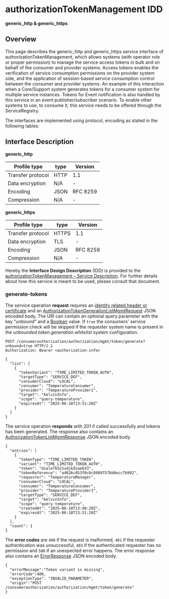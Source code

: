 # authorizationTokenManagement IDD
**generic_http & generic_https**

## Overview

This page describes the generic_http and generic_https service interface of authorizationTokenManagement, which allows systems (with operator role or proper permission) to manage the service access tokens in bulk and on behalf of the consumer and provider systems. Access tokens enables the verification of service consumption permissions on the provider system side, and the application of session-based service consumption control between the consumer and provider systems. An example of this interaction when a Core/Support system generates tokens for a consumer system for multiple service instances. Tokens for Event notification is also handled by this service in an event publisher/subscriber scenario. To enable other systems to use, to consume it, this service needs to be offered through the ServiceRegistry.

The interfaces are implemented using protocol, encoding as stated in the following tables:

## Interface Description

**generic_http**

Profile type | type | Version
--- | --- | ---
Transfer protocol | HTTP | 1.1
Data encryption | N/A | -
Encoding | JSON | RFC 8259
Compression | N/A | -

**generic_https**

Profile type | type | Version
--- | --- | ---
Transfer protocol | HTTPS | 1.1
Data encryption | TLS | -
Encoding | JSON | RFC 8259
Compression | N/A | -

Hereby the **Interface Design Description** (IDD) is provided to the [authorizationTokenManagement – Service Description](../../assets/sd/5_0_0/authorization-token-management_sd.pdf). For further details about how this service is meant to be used, please consult that document.

### generate-tokens

The service operation **request** requires an [identity related header or certificate](../authentication_policy.md/#http) and an [AuthorizationTokenGenerationListMgmtRequest](../data-models/authorization-token-generation-list-mgmt-request.md) JSON encoded body. The URI can contain an optional query parameter with the key "_unbound_" and a [Boolean](../primitives.md#boolean) value. If `true` the consumers' service permission check will be skipped if the requester system name is present in the _unbounded.token.generation.whitelist_ system cunfiguration. 

```
POST /consumerauthorization/authorization/mgmt/token/generate?unbound=true HTTP/1.1
Authorization: Bearer <authorization-info>

{
  "list": [
    {
      "tokenVariant": "TIME_LIMITED_TOKEN_AUTH",
      "targetType": "SERVICE_DEF",
      "consumerCloud": "LOCAL",
      "consumer": "TemperatureConsumer",
      "provider": "TemperatureProvider1",
      "target": "kelvinInfo",
      "scope": "query-temperature",
      "expiresAt": "2025-06-18T13:51:20Z"
    }
  ]
}
```

The service operation **responds** with 201 if called successfully and tokens has been generated. The response also contains an [AuthorizationTokenListMgmtResponse](../data-models/authorization-token-list-mgmt-response.md) JSON encoded body.

```
{
  "entries": [
    {
      "tokenType": "TIME_LIMITED_TOKEN",
      "variant": "TIME_LIMITED_TOKEN_AUTH",
      "token": "dsalefb521vdjkdsae633",
      "tokenReference": "a4626c853f0c0c8989757bb0ecc7b992",
      "requester": "TemperatureManager",
      "consumerCloud": "LOCAL",
      "consumer": "TemperatureConsumer",
      "provider": "TemperatureProvider1",
      "targetType": "SERVICE_DEF",
      "target": "kelvinInfo",
      "scope": "query-temperature",
      "createdAt": "2025-06-18T13:40:20Z",
      "expiresAt": "2025-06-18T13:51:20Z"
    }
  ],
  "count": 1
}
```

The **error codes** are `400` if the request is malformed, `401` if the requester authentication was unsuccessful, `403` if the authenticated requester has no permission and `500` if an unexpected error happens. The error response also contains an [ErrorResponse](../data-models/error-response.md) JSON encoded body.

```
{
  "errorMessage":"Token variant is missing",
  "errorCode":400,
  "exceptionType": "INVALID_PARAMETER",
  "origin":"POST /consumerauthorization/authorization/mgmt/token/generate"
}
```